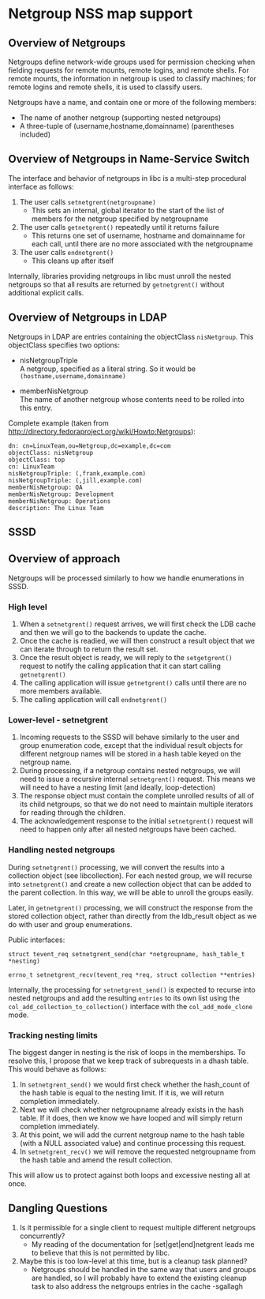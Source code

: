 # Netgroup NSS map support

## Overview of Netgroups

Netgroups define network-wide groups used for permission checking when fielding requests for remote mounts, remote logins, and remote shells. For remote mounts, the information in netgroup is used to classify machines; for remote logins and remote shells, it is used to classify users.

Netgroups have a name, and contain one or more of the following members:

  - The name of another netgroup (supporting nested netgroups)
  - A three-tuple of (username,hostname,domainname) (parentheses included)

## Overview of Netgroups in Name-Service Switch

The interface and behavior of netgroups in libc is a multi-step procedural interface as follows:

1.  The user calls `setnetgrent(netgroupname)`
    - This sets an internal, global iterator to the start of the list of members for the netgroup specified by netgroupname
2.  The user calls `getnetgrent()` repeatedly until it returns failure
    - This returns one set of username, hostname and domainname for each call, until there are no more associated with the netgroupname
3.  The user calls `endnetgrent()`
    - This cleans up after itself

Internally, libraries providing netgroups in libc must unroll the nested netgroups so that all results are returned by `getnetgrent()` without additional explicit calls.

## Overview of Netgroups in LDAP

Netgroups in LDAP are entries containing the objectClass `nisNetgroup`. This objectClass specifies two options:

  - nisNetgroupTriple  
    A netgroup, specified as a literal string. So it would be `(hostname,username,domainname)`

  - memberNisNetgroup  
    The name of another netgroup whose contents need to be rolled into this entry.

Complete example (taken from <http://directory.fedoraproject.org/wiki/Howto:Netgroups>):

    dn: cn=LinuxTeam,ou=Netgroup,dc=example,dc=com
    objectClass: nisNetgroup
    objectClass: top
    cn: LinuxTeam
    nisNetgroupTriple: (,frank,example.com)
    nisNetgroupTriple: (,jill,example.com)
    memberNisNetgroup: QA
    memberNisNetgroup: Development
    memberNisNetgroup: Operations
    description: The Linux Team

## SSSD

## Overview of approach

Netgroups will be processed similarly to how we handle enumerations in SSSD.

### High level

1.  When a `setnetgrent()` request arrives, we will first check the LDB cache and then we will go to the backends to update the cache.
2.  Once the cache is readied, we will then construct a result object that we can iterate through to return the result set.
3.  Once the result object is ready, we will reply to the `setgetgrent()` request to notify the calling application that it can start calling `getnetgrent()`
4.  The calling application will issue `getnetgrent()` calls until there are no more members available.
5.  The calling application will call `endnetgrent()`

### Lower-level - setnetgrent

1.  Incoming requests to the SSSD will behave similarly to the user and group enumeration code, except that the individual result objects for different netgroup names will be stored in a hash table keyed on the netgroup name.
2.  During processing, if a netgroup contains nested netgroups, we will need to issue a recursive internal `setnetgrent()` request. This means we will need to have a nesting limit (and ideally, loop-detection)
3.  The response object must contain the complete unrolled results of all of its child netgroups, so that we do not need to maintain multiple iterators for reading through the children.
4.  The acknowledgement response to the initial `setnetgrent()` request will need to happen only after all nested netgroups have been cached.

### Handling nested netgroups

During `setnetgrent()` processing, we will convert the results into a collection object (see libcollection). For each nested group, we will recurse into `setnetgrent()` and create a new collection object that can be added to the parent collection. In this way, we will be able to unroll the groups easily.

Later, in `getnetgrent()` processing, we will construct the response from the stored collection object, rather than directly from the ldb_result object as we do with user and group enumerations.

Public interfaces:

    struct tevent_req setnetgrent_send(char *netgroupname, hash_table_t *nesting)

    errno_t setnetgrent_recv(tevent_req *req, struct collection **entries)

Internally, the processing for `setnetgrent_send()` is expected to recurse into nested netgroups and add the resulting `entries` to its own list using the `col_add_collection_to_collection()` interface with the `col_add_mode_clone` mode.

### Tracking nesting limits

The biggest danger in nesting is the risk of loops in the memberships. To resolve this, I propose that we keep track of subrequests in a dhash table. This would behave as follows:

1.  In `setnetgrent_send()` we would first check whether the hash_count of the hash table is equal to the nesting limit. If it is, we will return completion immediately.
2.  Next we will check whether netgroupname already exists in the hash table. If it does, then we know we have looped and will simply return completion immediately.
3.  At this point, we will add the current netgroup name to the hash table (with a NULL associated value) and continue processing this request.
4.  In `setnetgrent_recv()` we will remove the requested netgroupname from the hash table and amend the result collection.

This will allow us to protect against both loops and excessive nesting all at once.

## Dangling Questions

1.  Is it permissible for a single client to request multiple different netgroups concurrently?
    - My reading of the documentation for [set|get|end]netgrent leads me to believe that this is not permitted by libc.
2.  Maybe this is too low-level at this time, but is a cleanup task planned?
    - Netgroups should be handled in the same way that users and groups are handled, so I will probably have to extend the existing cleanup task to also address the netgroups entries in the cache -sgallagh
